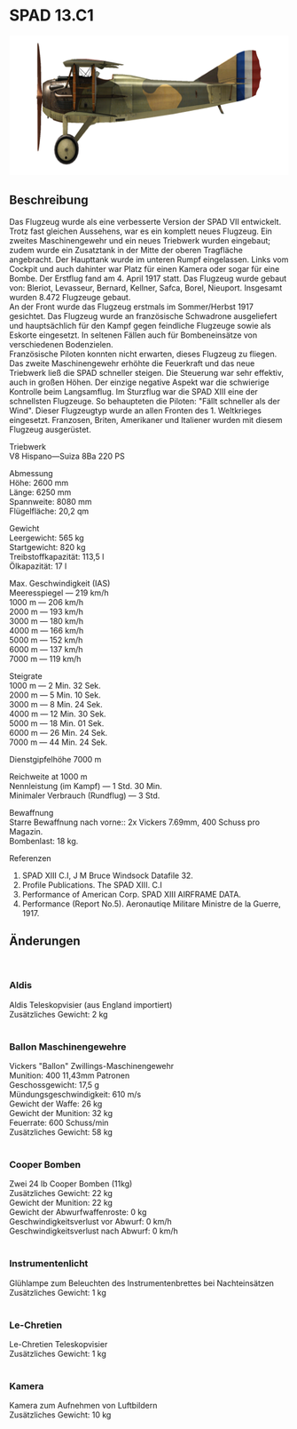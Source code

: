 # SPAD 13.C1  
  
![spad13](../images/spad13.png)  
  
## Beschreibung  
  
Das Flugzeug wurde als eine verbesserte Version der SPAD VII entwickelt. Trotz fast gleichen Aussehens, war es ein komplett neues Flugzeug. Ein zweites Maschinengewehr und ein neues Triebwerk wurden eingebaut; zudem wurde ein Zusatztank in der Mitte der oberen Tragfläche angebracht. Der Haupttank wurde im unteren Rumpf eingelassen. Links vom Cockpit und auch dahinter war Platz für einen Kamera oder sogar für eine Bombe. Der Erstflug fand am 4. April 1917 statt. Das Flugzeug wurde gebaut von: Bleriot, Levasseur, Bernard, Kellner, Safca, Borel, Nieuport. Insgesamt wurden 8.472 Flugzeuge gebaut.  
An der Front wurde das Flugzeug erstmals im Sommer/Herbst 1917 gesichtet. Das Flugzeug wurde an französische Schwadrone ausgeliefert und hauptsächlich für den Kampf gegen feindliche Flugzeuge sowie als Eskorte eingesetzt. In seltenen Fällen auch für Bombeneinsätze von verschiedenen Bodenzielen.  
Französische Piloten konnten nicht erwarten, dieses Flugzeug zu fliegen. Das zweite Maschinengewehr erhöhte die Feuerkraft und das neue Triebwerk ließ die SPAD schneller steigen. Die Steuerung war sehr effektiv, auch in großen Höhen. Der einzige negative Aspekt war die schwierige Kontrolle beim Langsamflug. Im Sturzflug war die SPAD XIII eine der schnellsten Flugzeuge. So behaupteten die Piloten: "Fällt schneller als der Wind". Dieser Flugzeugtyp wurde an allen Fronten des 1. Weltkrieges eingesetzt. Franzosen, Briten, Amerikaner und Italiener  wurden mit diesem Flugzeug ausgerüstet.  
  
  
Triebwerk  
V8 Hispano—Suiza 8Ba 220 PS  
  
Abmessung  
Höhe: 2600 mm  
Länge: 6250 mm  
Spannweite: 8080 mm  
Flügelfläche: 20,2 qm  
  
Gewicht  
Leergewicht: 565 kg  
Startgewicht: 820 kg  
Treibstoffkapazität: 113,5 l  
Ölkapazität: 17 l  
  
Max. Geschwindigkeit (IAS)  
Meeresspiegel — 219 km/h  
1000 m — 206 km/h  
2000 m — 193 km/h  
3000 m — 180 km/h  
4000 m — 166 km/h  
5000 m — 152 km/h  
6000 m — 137 km/h  
7000 m — 119 km/h  
  
Steigrate  
1000 m — 2 Min. 32 Sek.  
2000 m — 5 Min. 10 Sek.  
3000 m — 8 Min. 24 Sek.  
4000 m — 12 Min. 30 Sek.  
5000 m — 18 Min. 01 Sek.  
6000 m — 26 Min. 24 Sek.  
7000 m — 44 Min. 24 Sek.  
  
Dienstgipfelhöhe 7000 m  
  
Reichweite at 1000 m  
Nennleistung (im Kampf)        — 1 Std. 30 Min.  
Minimaler Verbrauch (Rundflug) — 3 Std.  
  
Bewaffnung  
Starre Bewaffnung nach vorne::  2х Vickers 7.69mm,  400 Schuss pro Magazin.  
Bombenlast:  18 kg.  
  
Referenzen  
1) SPAD XIII C.I, J M Bruce Windsock Datafile 32.  
2) Profile Publications. The SPAD XIII. C.I  
3) Performance of American Corp. SPAD XIII AIRFRAME DATA.  
4) Performance (Report No.5). Aeronautiqe Militare  Ministre de la Guerre, 1917.  
  
## Änderungen  
  ﻿
  
### Aldis  
  
Aldis Teleskopvisier (aus England importiert)  
Zusätzliches Gewicht: 2 kg  
  ﻿
  
### Ballon Maschinengewehre  
  
Vickers "Ballon" Zwillings-Maschinengewehr  
Munition: 400 11,43mm Patronen  
Geschossgewicht: 17,5 g  
Mündungsgeschwindigkeit: 610 m/s  
Gewicht der Waffe: 26 kg  
Gewicht der Munition: 32 kg  
Feuerrate: 600 Schuss/min  
Zusätzliches Gewicht: 58 kg  
  ﻿
  
### Cooper Bomben  
  
Zwei 24 lb Cooper Bomben (11kg)  
Zusätzliches Gewicht: 22 kg  
Gewicht der Munition: 22 kg  
Gewicht der Abwurfwaffenroste: 0 kg  
Geschwindigkeitsverlust vor Abwurf: 0 km/h  
Geschwindigkeitsverlust nach Abwurf: 0 km/h  
  ﻿
  
### Instrumentenlicht  
  
Glühlampe zum Beleuchten des Instrumentenbrettes bei Nachteinsätzen  
Zusätzliches Gewicht: 1 kg  
  ﻿
  
### Le-Chretien  
  
Le-Chretien Teleskopvisier  
Zusätzliches Gewicht: 1 kg  
  ﻿
  
### Kamera  
  
Kamera zum Aufnehmen von Luftbildern  
Zusätzliches Gewicht: 10 kg  